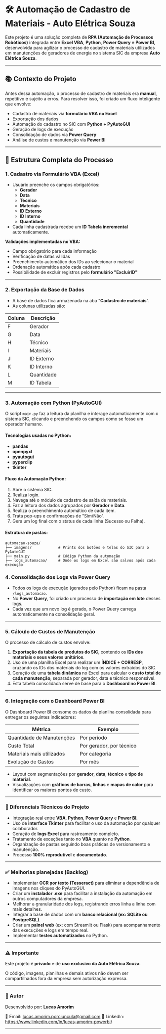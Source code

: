 # 🛠️ Automação de Cadastro de Materiais - Auto Elétrica Souza

Este projeto é uma solução completa de **RPA (Automação de Processos Robóticos)** integrada entre **Excel VBA**, **Python**, **Power Query** e **Power BI**, desenvolvida para agilizar o processo de cadastro de materiais utilizados em manutenções de geradores de energia no sistema SIC da empresa **Auto Elétrica Souza**.

---

## 📚 Contexto do Projeto

Antes dessa automação, o processo de cadastro de materiais era **manual**, repetitivo e sujeito a erros. Para resolver isso, foi criado um fluxo inteligente que envolve:

- Cadastro de materiais via **formulário VBA no Excel**
- Exportação dos dados
- Automação do cadastro no SIC com **Python + PyAutoGUI**
- Geração de logs de execução
- Consolidação de dados via **Power Query**
- Análise de custos e manutenção via **Power BI**

---

## 🧱 Estrutura Completa do Processo

### 1. Cadastro via Formulário VBA (Excel)

- Usuário preenche os campos obrigatórios:
  - **Gerador**
  - **Data**
  - **Técnico**
  - **Materiais**
  - **ID Externo**
  - **ID Interno**
  - **Quantidade**
- Cada linha cadastrada recebe um **ID Tabela incremental** automaticamente.

**Validações implementadas no VBA:**

- Campo obrigatório para cada informação
- Verificação de datas válidas
- Preenchimento automático dos IDs ao selecionar o material
- Ordenação automática após cada cadastro
- Possibilidade de excluir registros pelo **formulário "ExcluirID"**

---

### 2. Exportação da Base de Dados

- A base de dados fica armazenada na aba "**Cadastro de materiais**".
- As colunas utilizadas são:

| Coluna | Descrição |
|---|---|
| F | Gerador |
| G | Data |
| H | Técnico |
| I | Materiais |
| J | ID Externo |
| K | ID Interno |
| L | Quantidade |
| M | ID Tabela |

---

### 3. Automação com Python (PyAutoGUI)

O script `main.py` faz a leitura da planilha e interage automaticamente com o sistema SIC, clicando e preenchendo os campos como se fosse um operador humano.

#### Tecnologias usadas no Python:

- **pandas**
- **openpyxl**
- **pyautogui**
- **pyperclip**
- **tkinter**

#### Fluxo da Automação Python:

1. Abre o sistema SIC.
2. Realiza login.
3. Navega até o módulo de cadastro de saída de materiais.
4. Faz a leitura dos dados agrupados por **Gerador** e **Data**.
5. Realiza o preenchimento automático de cada item.
6. Trata pop-ups e confirmações de "Sim/Não".
7. Gera um log final com o status de cada linha (Sucesso ou Falha).

#### Estrutura de pastas:

```plaintext
automacao-souza/
├── imagens/            # Prints dos botões e telas do SIC para o PyAutoGUI
├── main.py             # Código Python da automação
├── logs_automacao/     # Onde os logs em Excel são salvos após cada execução
```

### 4. Consolidação dos Logs via Power Query

- Todos os logs de execução (gerados pelo Python) ficam na pasta `/logs_automacao`.
- No **Power Query**, foi criado um processo de **importação em lote** desses logs.
- Cada vez que um novo log é gerado, o Power Query carrega automaticamente na consolidação geral.

---

### 5. Cálculo de Custos de Manutenção

O processo de cálculo de custos envolve:

1. **Exportação da tabela de produtos do SIC**, contendo os **IDs dos materiais e seus valores unitários**.
2. Uso de uma planilha Excel para realizar um **ÍNDICE + CORRESP**, cruzando os IDs dos materiais do log com os valores extraídos do SIC.
3. Geração de uma **tabela dinâmica** no Excel para calcular o **custo total de cada manutenção**, separada por gerador, data e técnico responsável.
4. Esta tabela consolidada serve de base para o **Dashboard no Power BI**.

---

### 6. Integração com o Dashboard Power BI

O Dashboard Power BI consome os dados da planilha consolidada para entregar os seguintes indicadores:

| Métrica | Exemplo |
|---|---|
| Quantidade de Manutenções | Por período |
| Custo Total | Por gerador, por técnico |
| Materiais mais utilizados | Por categoria |
| Evolução de Gastos | Por mês |

- Layout com segmentações por **gerador**, **data**, **técnico** e **tipo de material**.
- Visualizações com **gráficos de barras**, **linhas** e **mapas de calor** para identificar os maiores pontos de custo.

---

### 🎯 Diferenciais Técnicos do Projeto

- Integração real entre **VBA**, **Python**, **Power Query** e **Power BI**.
- Uso de **interface Tkinter** para facilitar o uso da automação por qualquer colaborador.
- Geração de **logs Excel** para rastreamento completo.
- Tratamento de exceções tanto no **VBA** quanto no **Python**.
- Organização de pastas seguindo boas práticas de versionamento e manutenção.
- Processo **100% reprodutível** e **documentado**.

---

### ✅ Melhorias planejadas (Backlog)

- Implementar **OCR por texto (Tesseract)** para eliminar a dependência de imagens nos cliques do PyAutoGUI.
- Criar um **instalador .exe** para facilitar a instalação da automação em outros computadores da empresa.
- Melhorar a granularidade dos logs, registrando erros linha a linha com mais detalhes.
- Integrar a base de dados com um **banco relacional (ex: SQLite ou PostgreSQL)**.
- Criar um **painel web** (ex: com Streamlit ou Flask) para acompanhamento das execuções e logs em tempo real.
- Implementar **testes automatizados** no Python.

---

### ⚠️ Importante

Este projeto é **privado** e de **uso exclusivo da Auto Elétrica Souza**.

O código, imagens, planilhas e demais ativos não devem ser compartilhados fora da empresa sem autorização expressa.

---

### 🤝 Autor

Desenvolvido por: **Lucas Amorim**

📧 Email: lucas.amorim.porciuncula@gmail.com 
🔗 LinkedIn: https://www.linkedin.com/in/lucas-amorim-powerbi/

---


